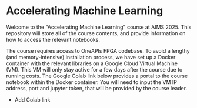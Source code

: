 # Accelerating Machine Learning
Welcome to the "Accelerating Machine Learning" course at AIMS 2025. This repository will store all of the course contents, and provide information on how to access the relevant notebooks.

The course requires access to OneAPIs FPGA codebase. To avoid a lengthy (and memory-intensive) installation process, we have set up a Docker container with the relevant libraries on a Google Cloud Virtual Machine (VM). This VM will only stay active for a few days after the course due to running costs. The Google Colab link below provides a portal to the course notebook within the Docker container. You will need to input the VM IP address, port and jupyter token, that will be provided by the course leader.

* Add Colab link

